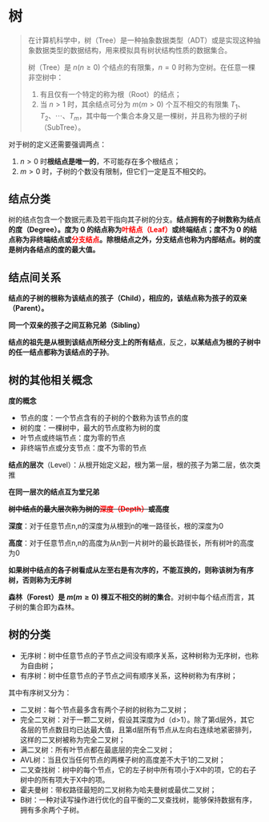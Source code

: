 # 树

> 在计算机科学中，树（Tree）是一种抽象数据类型（ADT）或是实现这种抽象数据类型的数据结构，用来模拟具有树状结构性质的数据集合。
>
> 树（Tree）是 $n (n \geq 0)$ 个结点的有限集，$n=0$ 时称为空树。在任意一棵非空树中：
>
> 1. 有且仅有一个特定的称为根（Root）的结点；
> 2. 当 $n>1$ 时，其余结点可分为 $m (m>0)$ 个互不相交的有限集 $T_{1}、T_{2}、\cdots、T_{m}$，其中每一个集合本身又是一棵树，并且称为根的子树（SubTree）。

对于树的定义还需要强调两点：

1. $n>0$ 时**根结点是唯一的**，不可能存在多个根结点；
2. $m>0$ 时，子树的个数没有限制，但它们一定是互不相交的。

## 结点分类

树的结点包含一个数据元素及若干指向其子树的分支。**结点拥有的子树数称为结点的度（Degree）。度为 0 的结点称为<font color='red'>叶结点（Leaf）</font>或终端结点；度不为 0 的结点称为非终端结点或<font color='red'>分支结点</font>。除根结点之外，分支结点也称为内部结点。树的度是树内各结点的度的最大值。**

## 结点间关系

**结点的子树的根称为该结点的孩子（Child），相应的，该结点称为孩子的双亲（Parent）。**

**同一个双亲的孩子之间互称兄弟（Sibling）**

**结点的祖先是从根到该结点所经分支上的所有结点**，反之，**以某结点为根的子树中的任一结点都称为该结点的子孙**。

## 树的其他相关概念

**度的概念**

- 节点的度：一个节点含有的子树的个数称为该节点的度
- 树的度：一棵树中，最大的节点度称为树的度
- 叶节点或终端节点：度为零的节点
- 非终端节点或分支节点：度不为零的节点

**结点的层次**（Level）：从根开始定义起，根为第一层，根的孩子为第二层，依次类推

**在同一层次的结点互为堂兄弟**

~~**树中结点的最大层次称为树的<font color='red'>深度（Depth）</font>或高度**~~

**深度**：对于任意节点n,n的深度为从根到n的唯一路径长，根的深度为0

**高度**：对于任意节点n,n的高度为从n到一片树叶的最长路径长，所有树叶的高度为0

**如果树中结点的各子树看成从左至右是有次序的，不能互换的，则称该树为有序树，否则称为无序树**

**森林（Forest）是 $m (m \geq 0)$ 棵互不相交的树的集合**。对树中每个结点而言，其子树的集合即为森林。

## 树的分类

- 无序树：树中任意节点的子节点之间没有顺序关系，这种树称为无序树，也称为自由树；
- 有序树：树中任意节点的子节点之间有顺序关系，这种树称为有序树；

其中有序树又分为：

- 二叉树：每个节点最多含有两个子树的树称为二叉树；
- 完全二叉树：对于一颗二叉树，假设其深度为d（d>1）。除了第d层外，其它各层的节点数目均已达最大值，且第d层所有节点从左向右连续地紧密排列，这样的二叉树被称为完全二叉树；
- 满二叉树：所有叶节点都在最底层的完全二叉树；
- AVL树：当且仅当任何节点的两棵子树的高度差不大于1的二叉树；
- 二叉查找树：树中的每个节点，它的左子树中所有项小于X中的项，它的右子树中的所有项大于X中的项。
- 霍夫曼树：带权路径最短的二叉树称为哈夫曼树或最优二叉树；
- B树：一种对读写操作进行优化的自平衡的二叉查找树，能够保持数据有序，拥有多余两个子树。

